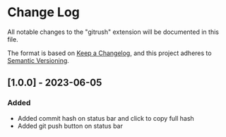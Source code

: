 # Change Log

All notable changes to the "gitrush" extension will be documented in this file.

The format is based on [Keep a Changelog](https://keepachangelog.com/en/1.0.0/),
and this project adheres to [Semantic Versioning](https://semver.org/spec/v2.0.0.html).

## [1.0.0] - 2023-06-05

### Added

- Added commit hash on status bar and click to copy full hash
- Added git push button on status bar
